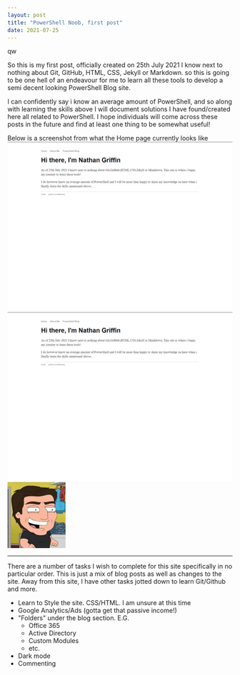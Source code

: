 ```yaml
---
layout: post
title: "PowerShell Noob, first post"
date: 2021-07-25
---
```


qw

So this is my first post, officially created on 25th July 2021 I know next to nothing about Git, GitHub, HTML, CSS, Jekyll or Markdown. so this is going to be one hell of an endeavour for me to learn all these tools to develop a semi decent looking PowerShell Blog site.

I can confidently say i know an average amount of PowerShell, and so along with learning the skills above I will document solutions I have found/created here all related to PowerShell. I hope individuals will come across these posts in the future and find at least one thing to be somewhat useful!

Below is a screenshot from what the Home page currently looks like
![HomePage](/_images/31-07-2021-PowerShellBlogHome.png)
<img src="_images/31-07-2021-PowerShellBlogHome.png">
![HomePage2](/img/tinytomcruise.jpg)


---

There are a number of tasks I wish to complete for this site specifically in no particular order. This is just a mix of blog posts as well as changes to the site.
Away from this site, I have other tasks jotted down to learn Git/Github and more.

- Learn to Style the site. CSS/HTML. I am unsure at this time 
- Google Analytics/Ads (gotta get that passive income!)
- "Folders" under the blog section. E.G.
    - Office 365
    - Active Directory
    - Custom Modules
    - etc.
- Dark mode 
- Commenting
